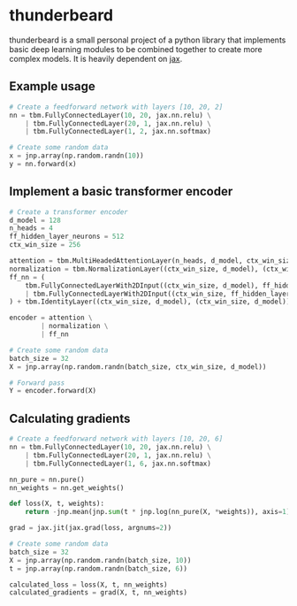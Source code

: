 # thunderbeard
thunderbeard is a small personal project of a python library that implements basic deep learning modules to be combined together to create more complex models. It is heavily dependent on [jax](https://github.com/google/jax).

## Example usage
~~~python
# Create a feedforward network with layers [10, 20, 2]
nn = tbm.FullyConnectedLayer(10, 20, jax.nn.relu) \
    | tbm.FullyConnectedLayer(20, 1, jax.nn.relu) \
    | tbm.FullyConnectedLayer(1, 2, jax.nn.softmax)

# Create some random data
x = jnp.array(np.random.randn(10))
y = nn.forward(x)
~~~

## Implement a basic transformer encoder
~~~python
# Create a transformer encoder
d_model = 128
n_heads = 4
ff_hidden_layer_neurons = 512
ctx_win_size = 256

attention = tbm.MultiHeadedAttentionLayer(n_heads, d_model, ctx_win_size) + tbm.IdentityLayer((ctx_win_size, d_model), (ctx_win_size, d_model))
normalization = tbm.NormalizationLayer((ctx_win_size, d_model), (ctx_win_size, d_model))
ff_nn = (
    tbm.FullyConnectedLayerWith2DInput((ctx_win_size, d_model), ff_hidden_layer_neurons, jax.nn.relu) \
    | tbm.FullyConnectedLayerWith2DInput((ctx_win_size, ff_hidden_layer_neurons), d_model, jax.nn.relu)
) + tbm.IdentityLayer((ctx_win_size, d_model), (ctx_win_size, d_model))

encoder = attention \
        | normalization \
        | ff_nn

# Create some random data
batch_size = 32
X = jnp.array(np.random.randn(batch_size, ctx_win_size, d_model))

# Forward pass
Y = encoder.forward(X)
~~~

## Calculating gradients
~~~python
# Create a feedforward network with layers [10, 20, 6]
nn = tbm.FullyConnectedLayer(10, 20, jax.nn.relu) \
    | tbm.FullyConnectedLayer(20, 1, jax.nn.relu) \
    | tbm.FullyConnectedLayer(1, 6, jax.nn.softmax)

nn_pure = nn.pure()
nn_weights = nn.get_weights()

def loss(X, t, weights):
    return -jnp.mean(jnp.sum(t * jnp.log(nn_pure(X, *weights)), axis=1))

grad = jax.jit(jax.grad(loss, argnums=2))

# Create some random data
batch_size = 32
X = jnp.array(np.random.randn(batch_size, 10))
t = jnp.array(np.random.randn(batch_size, 6))

calculated_loss = loss(X, t, nn_weights)
calculated_gradients = grad(X, t, nn_weights)
~~~
